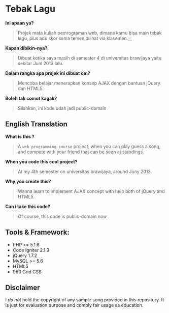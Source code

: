 # Tebak Lagu

__Ini apaan ya?__
> Projek mata kuliah pemrograman web, dimana kamu bisa main tebak lagu, plus adu skor sama temen dilihat via klasemen.__

__Kapan dibikin-nya?__
> Dibuat ketika saya masih di semester 4 di universitas brawijaya yaitu sekitar Juni 2013 lalu.

__Dalam rangka apa projek ini dibuat om?__
> Mencoba belajar menerapkan konsep AJAX dengan bantuan jQuery dan HTML5.

__Boleh tak comot kagak?__
> Silahkan, ini kode udah jadi public-domain

## English Translation

__What is this ?__
> A `web programming course` project, when you can play guess a song, and compete with your friend that can be seen at standings.

__When you code this cool project?__
> At my 4th semester on universitas brawijaya, around Juny 2013.

__Why you create this?__
> Wanna learn to implement AJAX concept with help both of jQuery and HTML5.

__Can i take this code?__
> Of course, this code is public-domain now

## Tools & Framework:

- PHP >= 5.1.6
- Code Igniter 2.1.3
- jQuery 1.7.2
- MySQL >= 5.6
- HTML5
- 960 Grid CSS

## Disclaimer
I *do not* hold the copyright of any sample song provided in this repository. 
It is just for evaluation purpose and comply fair usage as education.

